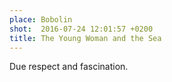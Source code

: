 ```yaml
---
place: Bobolin
shot:  2016-07-24 12:01:57 +0200
title: The Young Woman and the Sea
---
```


Due respect and fascination.
